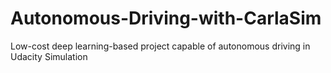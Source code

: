 # Autonomous-Driving-with-CarlaSim
 Low-cost deep learning-based project capable of autonomous driving in Udacity Simulation
